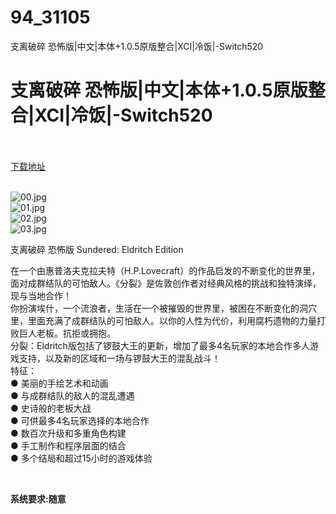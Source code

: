 # 94_31105
支离破碎 恐怖版|中文|本体+1.0.5原版整合|XCI|冷饭|-Switch520
# 支离破碎 恐怖版|中文|本体+1.0.5原版整合|XCI|冷饭|-Switch520
 <br/></br>
[下载地址](https://www.switch520.cc/article/31105 "下载地址")
<br/></br>

<p><img title="00.jpg" src="https://www.switch520.cc/muke_img/2022_05_12_1b8a474994205.jpg" alt="00.jpg"><br>
<img title="01.jpg" src="https://www.switch520.cc/muke_img/2022_05_12_8d5a75fe04e35.jpg" alt="01.jpg"><br>
<img title="02.jpg" src="https://www.switch520.cc/muke_img/2022_05_12_a163e78c9d5d6.jpg" alt="02.jpg"><br>
<img title="03.jpg" src="https://www.switch520.cc/muke_img/2022_05_12_8a3a782a369ce.jpg" alt="03.jpg"></p>
<p>支离破碎 恐怖版 Sundered: Eldritch Edition</p>
<p>在一个由惠普洛夫克拉夫特（H.P.Lovecraft）的作品启发的不断变化的世界里，面对成群结队的可怕敌人。《分裂》是佐敦创作者对经典风格的挑战和独特演绎，现与当地合作！<br>
你扮演埃什，一个流浪者，生活在一个被摧毁的世界里，被困在不断变化的洞穴里，里面充满了成群结队的可怕敌人。以你的人性为代价，利用腐朽遗物的力量打败巨人老板。抗拒或拥抱。<br>
分裂：Eldritch版包括了锣鼓大王的更新，增加了最多4名玩家的本地合作多人游戏支持，以及新的区域和一场与锣鼓大王的混乱战斗！<br>
特征：<br>
● 美丽的手绘艺术和动画<br>
● 与成群结队的敌人的混乱遭遇<br>
● 史诗般的老板大战<br>
● 可供最多4名玩家选择的本地合作<br>
● 数百次升级和多重角色构建<br>
● 手工制作和程序层面的结合<br>
● 多个结局和超过15小时的游戏体验</p>
<p>&nbsp;</p>
<p><strong>系统要求:随意</strong></p>



